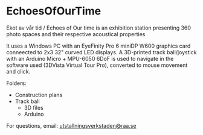 # EchoesOfOurTime
Ekot av vår tid / Echoes of Our time is an exhibition station presenting 360 photo spaces and their respective acoustical properties

It uses a Windows PC with an EyeFinity Pro 6 miniDP W600 graphics card conneected to 2x3 32" curved LED displays.
A 3D-printed track ball/joystick with an Arduino Micro + MPU-6050 6DoF is used to navigate in the software used (3DVista Virtual Tour Pro), converted to mouse movement and click.

Folders:
- Construction plans
- Track ball
  - 3D files
  - Arduino


For questions, email: utstallningsverkstaden@raa.se
